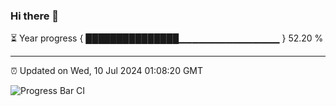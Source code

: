 ### Hi there 👋

⏳ Year progress { ███████████████▁▁▁▁▁▁▁▁▁▁▁▁▁▁▁ } 52.20 %

---

⏰ Updated on Wed, 10 Jul 2024 01:08:20 GMT

![Progress Bar CI](https://github.com/liununu/liununu/workflows/Progress%20Bar%20CI/badge.svg)
